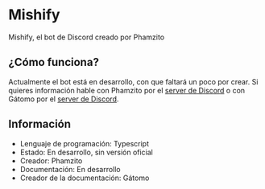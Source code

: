 # Mishify
Mishify, el bot de Discord creado por Phamzito

## ¿Cómo funciona?
Actualmente el bot está en desarrollo, con que faltará un poco por crear.
Si quieres información hable con Phamzito por el [server de Discord](https://discord.gg/8UYEBte) o con Gátomo por el [server de Discord](https://discord.gg/Pg3eeyN).

## Información
- Lenguaje de programación: Typescript
- Estado: En desarrollo, sin versión oficial
- Creador: Phamzito
- Documentación: En desarrollo
- Creador de la documentación: Gátomo
